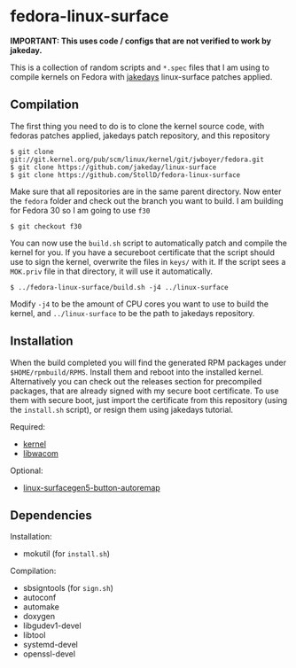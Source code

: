 # fedora-linux-surface
**IMPORTANT: This uses code / configs that are not verified to work by jakeday.**

This is a collection of random scripts and `*.spec` files that I am using to compile kernels on Fedora with [jakedays](https://github.com/jakeday/linux-surface) linux-surface patches applied.

## Compilation
The first thing you need to do is to clone the kernel source code, with fedoras patches applied, jakedays patch repository, and this repository
```
$ git clone git://git.kernel.org/pub/scm/linux/kernel/git/jwboyer/fedora.git
$ git clone https://github.com/jakeday/linux-surface
$ git clone https://github.com/StollD/fedora-linux-surface
```

Make sure that all repositories are in the same parent directory. Now enter the `fedora` folder and check out the branch you want to build. I am building for Fedora 30 so I am going to use `f30`
```
$ git checkout f30
```

You can now use the `build.sh` script to automatically patch and compile the kernel for you. If you have a secureboot certificate that the script should use to sign the kernel, overwrite the files in `keys/` with it. If the script sees a `MOK.priv` file in that directory, it will use it automatically.
```
$ ../fedora-linux-surface/build.sh -j4 ../linux-surface
```
Modify `-j4` to be the amount of CPU cores you want to use to build the kernel, and `../linux-surface` to be the path to jakedays repository.

## Installation
When the build completed you will find the generated RPM packages under `$HOME/rpmbuild/RPMS`. Install them and reboot into the installed kernel.
Alternatively you can check out the releases section for precompiled packages, that are already signed with my secure boot certificate. To use them with secure boot,
just import the certificate from this repository (using the `install.sh` script), or resign them using jakedays tutorial.

Required:
* [kernel](https://github.com/StollD/fedora-linux-surface/releases/tag/kernel-surface-5.0.16)
* [libwacom](https://github.com/StollD/fedora-linux-surface/releases/tag/libwacom-surface-0.33)

Optional:
* [linux-surfacegen5-button-autoremap](https://github.com/StollD/fedora-linux-surface/releases/tag/linux-surfacegen5-button-autoremap-1)

## Dependencies
Installation:
* mokutil (for `install.sh`)

Compilation:
* sbsigntools (for `sign.sh`)
* autoconf 
* automake 
* doxygen 
* libgudev1-devel 
* libtool 
* systemd-devel
* openssl-devel
